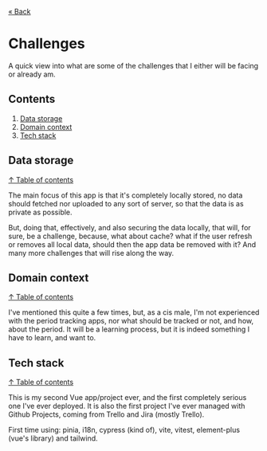 [« Back](./README.md)

# Challenges #

A quick view into what are some of the challenges that I either will be facing or already am.

## Contents

1. [Data storage](#data-storage)
1. [Domain context](#domain-context)
1. [Tech stack](#tech-stack)

## Data storage
[↑ Table of contents](#contents)

The main focus of this app is that it's completely locally stored, no data should fetched nor uploaded to any sort of server, so that the data is as private as possible.

But, doing that, effectively, and also securing the data locally, that will, for sure, be a challenge, because, what about cache? what if the user refresh or removes all local data, should then the app data be removed with it? And many more challenges that will rise along the way.

## Domain context
[↑ Table of contents](#contents)

I've mentioned this quite a few times, but, as a cis male, I'm not experienced with the period tracking apps, nor what should be tracked or not, and how, about the period. It will be a learning process, but it is indeed something I have to learn, and want to.

## Tech stack
[↑ Table of contents](#contents)

This is my second Vue app/project ever, and the first completely serious one I've ever deployed. It is also the first project I've ever managed with Github Projects, coming from Trello and Jira (mostly Trello).

First time using: pinia, i18n, cypress (kind of), vite, vitest, element-plus (vue's library) and tailwind.